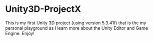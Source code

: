 # Unity3D-ProjectX
This is my first Unity 3D project (using version 5.3.41f) that is the my personal playground as I learn more about the Unity Editor and Game Engine.  Enjoy!

